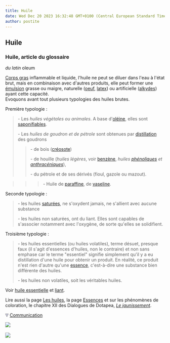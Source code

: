 ```yaml
---
title: Huile
date: Wed Dec 20 2023 16:32:48 GMT+0100 (Central European Standard Time)
author: postite
---
```


## Huile
### Huile, article du glossaire
 _du latin_ oleum

[Corps gras](gras.html#corpsgras) inflammable et liquide, l'huile ne peut se diluer dans l'eau à l'état brut, mais en combinaison avec d'autres produits, elle peut former une [émulsion](liantsemulsions.html) grasse ou maigre, naturelle ([oeuf](oeuf.html), [latex](latex-2.html)) ou artificielle ([alkydes](alkydes.html)) ayant cette capacité.  
Evoquons avant tout plusieurs typologies des huiles brutes.

Première typologie :

> \- Les _huiles végétales ou animales_. A base d'[oléine](oleine.html), elles sont [saponifiables](s.html#saponifier).
> 
> \- Les _huiles de goudron et de pétrole_ sont obtenues par [distillation](distillationraffinage.html) des goudrons
> 
> > \- de bois ([créosote](creosote.html))
> > 
> > \- de houille (_huiles légères_, voir [benzène](benzeneetbenjoin.html), _huiles [phénoliques](phenol.html) et [anthracéniques](anthracene.html)_),
> > 
> > \- du pétrole et de ses dérivés (fioul, gazole ou mazout). 

> > > \- Huile de [paraffine](paraffine.html), de [vaseline](vaseline.html).

Seconde typologie :

> \- les huiles [saturées](saturation.html), ne s'oxydent jamais, ne s'allient avec aucune substance
> 
> \- les huiles non saturées, ont du liant. Elles sont capables de s'associer notamment avec l'oxygène, de sorte qu'elles se solidifient.

Troisième typologie :

> \- les huiles essentielles (ou huiles volatiles), terme désuet, presque faux (il s'agit d'essences d'huiles, non le contraire) et non sans emphase car le terme "essentiel" signifie simplement qu'il y a eu distillation d'une huile pour obtenir un produit. En réalité, ce produit n'est rien d'autre qu'une [essence](essences.html), c'est-à-dire une substance bien différente des huiles.
> 
> \- les huiles non volatiles, soit les véritables huiles.

Voir [huile essentielle](huile.html#huileessentielle) et [liant](liant.html).

Lire aussi la page [Les huiles](huiles.html), la page [Essences](essences.html) et sur les phénomènes de coloration, le chapitre XII des Dialogues de Dotapea, _[Le jaunissement](chap12jaunissement.html)_.



![](images/flechebas.gif) [Communication](http://www.artrealite.com/annonceurs.htm) 

[![](https://cbonvin.fr/sites/regie.artrealite.com/visuels/campagne1.png)](index-2.html#20131014)

![](https://cbonvin.fr/sites/regie.artrealite.com/visuels/campagne2.png)